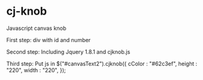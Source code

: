 cj-knob
=======

Javascript canvas knob

First step:
div with id and number

Second step:
Including Jquery 1.8.1 and cjknob.js

Third step:
Put js in
  $("#canvasText2").cjknob({
		cColor	:	"#62c3ef",
		height	:	"220",
		width	:	"220",
	});
